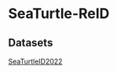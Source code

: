 # SeaTurtle-ReID

## Datasets

[SeaTurtleID2022](https://www.kaggle.com/datasets/wildlifedatasets/seaturtleid2022/data)
